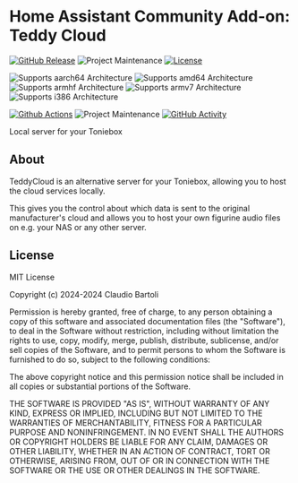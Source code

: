 # Home Assistant Community Add-on: Teddy Cloud

[![GitHub Release][releases-shield]][releases]
![Project Maintenance][maintenance-shield]
[![License][license-shield]](LICENSE.md)

![Supports aarch64 Architecture][aarch64-shield]
![Supports amd64 Architecture][amd64-shield]
![Supports armhf Architecture][armhf-shield]
![Supports armv7 Architecture][armv7-shield]
![Supports i386 Architecture][i386-shield]

[![Github Actions][github-actions-shield]][github-actions]
![Project Maintenance][maintenance-shield]
[![GitHub Activity][commits-shield]][commits]

Local server for your Toniebox

## About

TeddyCloud is an alternative server for your Toniebox, allowing you to host the cloud services locally.

This gives you the control about which data is sent to the original manufacturer's cloud and allows you
to host your own figurine audio files on e.g. your NAS or any other server.

## License

MIT License

Copyright (c) 2024-2024 Claudio Bartoli

Permission is hereby granted, free of charge, to any person obtaining a copy
of this software and associated documentation files (the "Software"), to deal
in the Software without restriction, including without limitation the rights
to use, copy, modify, merge, publish, distribute, sublicense, and/or sell
copies of the Software, and to permit persons to whom the Software is
furnished to do so, subject to the following conditions:

The above copyright notice and this permission notice shall be included in all
copies or substantial portions of the Software.

THE SOFTWARE IS PROVIDED "AS IS", WITHOUT WARRANTY OF ANY KIND, EXPRESS OR
IMPLIED, INCLUDING BUT NOT LIMITED TO THE WARRANTIES OF MERCHANTABILITY,
FITNESS FOR A PARTICULAR PURPOSE AND NONINFRINGEMENT. IN NO EVENT SHALL THE
AUTHORS OR COPYRIGHT HOLDERS BE LIABLE FOR ANY CLAIM, DAMAGES OR OTHER
LIABILITY, WHETHER IN AN ACTION OF CONTRACT, TORT OR OTHERWISE, ARISING FROM,
OUT OF OR IN CONNECTION WITH THE SOFTWARE OR THE USE OR OTHER DEALINGS IN THE
SOFTWARE.

[aarch64-shield]: https://img.shields.io/badge/aarch64-yes-green.svg
[amd64-shield]: https://img.shields.io/badge/amd64-yes-green.svg
[armhf-shield]: https://img.shields.io/badge/armhf-no-red.svg
[armv7-shield]: https://img.shields.io/badge/armv7-yes-green.svg
[commits-shield]: https://img.shields.io/github/commit-activity/y/webartoli/ha-addon-teddycloud.svg
[commits]: https://github.com/webartoli/ha-addon-teddycloud/commits/main
[github-actions-shield]: https://github.com/webartoli/ha-addon-teddycloud/workflows/CI/badge.svg
[github-actions]: https://github.com/webartoli/ha-addon-teddycloud/actions
[i386-shield]: https://img.shields.io/badge/i386-no-red.svg
[license-shield]: https://img.shields.io/github/license/webartoli/ha-addon-teddycloud.svg
[maintenance-shield]: https://img.shields.io/maintenance/yes/2024.svg
[releases-shield]: https://img.shields.io/badge/version-0.6.0-blue.svg
[releases]: https://github.com/webartoli/ha-addon-teddycloud/releases
